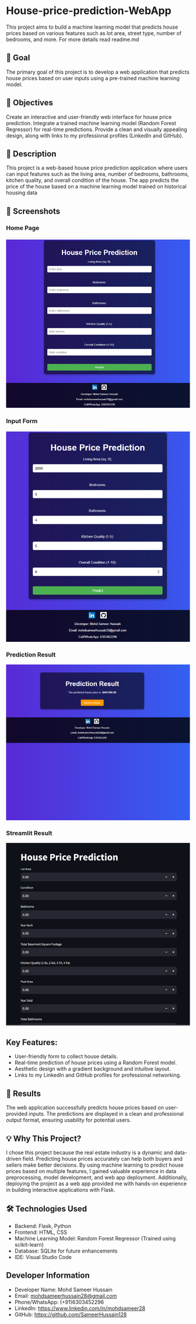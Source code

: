 # House-price-prediction-WebApp
This project aims to build a machine learning model that predicts house prices based on various features such as lot area, street type, number of bedrooms, and more. For more details read readme.md

## 🚀 Goal
The primary goal of this project is to develop a web application that predicts house prices based on user inputs using a pre-trained machine learning model.

## 🎯 Objectives
Create an interactive and user-friendly web interface for house price prediction.
Integrate a trained machine learning model (Random Forest Regressor) for real-time predictions.
Provide a clean and visually appealing design, along with links to my professional profiles (LinkedIn and GitHub).

## 📝 Description
This project is a web-based house price prediction application where users can input features such as the living area, number of bedrooms, bathrooms, kitchen quality, and overall condition of the house. The app predicts the price of the house based on a machine learning model trained on historical housing data

## 📸 **Screenshots**
### Home Page
![Home Page](screenshots/home.png)

### Input Form
![Input Form](screenshots/input.png)

### Prediction Result
![Prediction Result](screenshots/predicted.png)

### Streamlit Result
![Streamlit Result](screenshots/streamlit.png)


## Key Features:
* User-friendly form to collect house details.
* Real-time prediction of house prices using a Random Forest model.
* Aesthetic design with a gradient background and intuitive layout.
* Links to my LinkedIn and GitHub profiles for professional networking.

## 🌟 Results
The web application successfully predicts house prices based on user-provided inputs. The predictions are displayed in a clean and professional output format, ensuring usability for potential users.

## 💡 Why This Project?
I chose this project because the real estate industry is a dynamic and data-driven field. Predicting house prices accurately can help both buyers and sellers make better decisions. By using machine learning to predict house prices based on multiple features, I gained valuable experience in data preprocessing, model development, and web app deployment. Additionally, deploying the project as a web app provided me with hands-on experience in building interactive applications with Flask.


## 🛠️ Technologies Used
* Backend: Flask, Python
* Frontend: HTML, CSS
* Machine Learning Model: Random Forest Regressor (Trained using scikit-learn)
* Database: SQLite for future enhancements
* IDE: Visual Studio Code


## Developer Information
* Developer Name: Mohd Sameer Hussain
* Email: mohdsameerhussain28@gmail.com
* Phone/WhatsApp: (+91)6303452296
* LinkedIn: https://www.linkedin.com/in/mohdsameer28
* GitHub: https://github.com/SameerHussain128
